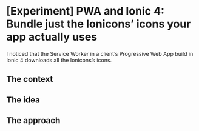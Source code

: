 # [Experiment] PWA and Ionic 4: Bundle just the Ionicons’ icons your app actually uses

I noticed that the Service Worker in a client’s Progressive Web App build in Ionic 4 downloads all the Ionicons’s icons. 

## The context

## The idea

## The approach


